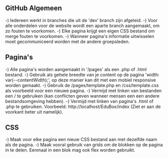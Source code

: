 ## GitHub Algemeen ##

-) Iedereen werkt in branches die uit de 'dev' branch zijn afgeleid.
-) Voor alle onderdelen voor de website wordt een aparte branch aangemaakt, om zo fouten te voorkomen.
-) Elke pagina krijgt een eigen CSS bestand om merge fouten te voorkomen.
-) Wanneer pagina's informatie uitwisselen moet gecommuniceerd worden met de andere groepsleden.

## Pagina's ##

-) Alle pagina's worden aangemaakt in '/pages' als een .php of .html bestand.
-) Gebruik als gehele breedte van je content op de pagina 'width: var(--contentWidth);', op deze manier kan dit met een mobiel responsive worden gemaakt.
-) Gebruik de /pages/template.php en /css/template.css als voorbeeld voor een nieuwe pagina.
-) Vermijd met linken van bestanden een / te gebruiken (kan conflicten geven wanneer mensen een een andere bestandsomgeving hebben).
-) Vermijd met linken van pagina's .html of .php te gebruiken. Voorbeeld: http://localhost/EduBox/index (Ziet er aan de voorkant beter uit namelijk).

## CSS ##

-) Maak voor elke pagina een nieuw CSS bestand aan met dezelfde naam als de pagina.
-) Maak vooral gebruik van grids om de blokken op de pagina in te delen. Eenmaal in een blok mag ook flex worden gebruikt.